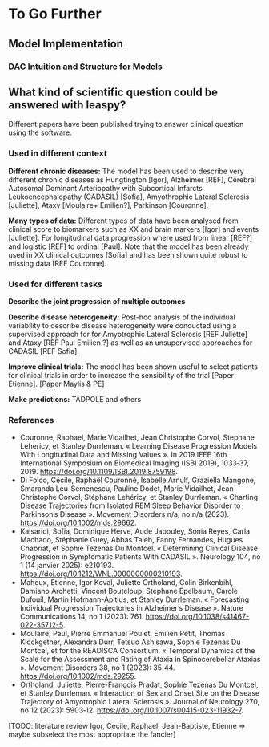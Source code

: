# To Go Further

## Model Implementation
### DAG Intuition and Structure for Models

## What kind of scientific question could be answered with leaspy? 

Different papers have been published trying to answer clinical question using the software.

### Used in different context

__Different chronic diseases:__ The model has been used to describe very different chronic diseases as Hungtington [Igor], Alzheimer [REF], Cerebral Autosomal Dominant Arteriopathy with Subcortical Infarcts Leukoencephalopathy (CADASIL) [Sofia], Amyothrophic Lateral Sclerosis [Juliette], Ataxy [Moulaire+ Emilien?], Parkinson [Couronne].

__Many types of data:__ Different types of data have been analysed from clinical score to biomarkers such as XX and brain markers [Igor] and events [Juliette]. For longitudinal data progression where used from linear [REF?] and logistic [REF] to ordinal [Paul].  Note that the model has been already used in XX clinical outcomes [Sofia] and has been shown quite robust to missing data [REF Couronne].

### Used for different tasks

__Describe the joint progression of multiple outcomes__ 

__Describe disease heterogeneity:__ Post-hoc analysis of the individual variability to describe disease heterogeneity were conducted using a supervised approach for for Amyotrophic Lateral Sclerosis [REF Juliette] and Ataxy [REF Paul Emilien ?] as well as an unsupervised approaches for CADASIL [REF Sofia].

__Improve clinical trials:__ The model has been shown useful to select patients for clinical trials in order to increase the sensibility of the trial [Paper Etienne]. [Paper Maylis & PE]

__Make predictions:__ TADPOLE and others 

### References

- Couronne, Raphael, Marie Vidailhet, Jean Christophe Corvol, Stephane Lehericy, et Stanley Durrleman. « Learning Disease Progression Models With Longitudinal Data and Missing Values ». In 2019 IEEE 16th International Symposium on Biomedical Imaging (ISBI 2019), 1033‑37, 2019. https://doi.org/10.1109/ISBI.2019.8759198.
- Di Folco, Cécile, Raphaël Couronné, Isabelle Arnulf, Graziella Mangone, Smaranda Leu-Semenescu, Pauline Dodet, Marie Vidailhet, Jean-Christophe Corvol, Stéphane Lehéricy, et Stanley Durrleman. « Charting Disease Trajectories from Isolated REM Sleep Behavior Disorder to Parkinson’s Disease ». Movement Disorders n/a, no n/a (2023). https://doi.org/10.1002/mds.29662.
- Kaisaridi, Sofia, Dominique Herve, Aude Jabouley, Sonia Reyes, Carla Machado, Stéphanie Guey, Abbas Taleb, Fanny Fernandes, Hugues Chabriat, et Sophie Tezenas Du Montcel. « Determining Clinical Disease Progression in Symptomatic Patients With CADASIL ». Neurology 104, no 1 (14 janvier 2025): e210193. https://doi.org/10.1212/WNL.0000000000210193.
- Maheux, Etienne, Igor Koval, Juliette Ortholand, Colin Birkenbihl, Damiano Archetti, Vincent Bouteloup, Stéphane Epelbaum, Carole Dufouil, Martin Hofmann-Apitius, et Stanley Durrleman. « Forecasting Individual Progression Trajectories in Alzheimer’s Disease ». Nature Communications 14, no 1 (2023): 761. https://doi.org/10.1038/s41467-022-35712-5.
- Moulaire, Paul, Pierre Emmanuel Poulet, Emilien Petit, Thomas Klockgether, Alexandra Durr, Tetsuo Ashisawa, Sophie Tezenas Du Montcel, et for the READISCA Consortium. « Temporal Dynamics of the Scale for the Assessment and Rating of Ataxia in Spinocerebellar Ataxias ». Movement Disorders 38, no 1 (2023): 35‑44. https://doi.org/10.1002/mds.29255.
- Ortholand, Juliette, Pierre-François Pradat, Sophie Tezenas Du Montcel, et Stanley Durrleman. « Interaction of Sex and Onset Site on the Disease Trajectory of Amyotrophic Lateral Sclerosis ». Journal of Neurology 270, no 12 (2023): 5903‑12. https://doi.org/10.1007/s00415-023-11932-7.


[TODO: literature review Igor, Cecile, Raphael, Jean-Baptiste, Etienne => maybe subselect the most appropriate the fancier]